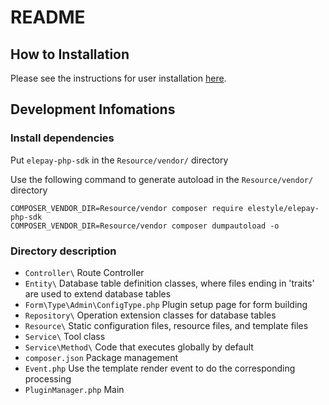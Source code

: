 # README

## How to Installation
Please see the instructions for user installation [here](https://developer.elepay.io/docs/ec-cube-plugin).

## Development Infomations
### Install dependencies

Put `elepay-php-sdk` in the `Resource/vendor/` directory

Use the following command to generate autoload in the `Resource/vendor/` directory

```shell
COMPOSER_VENDOR_DIR=Resource/vendor composer require elestyle/elepay-php-sdk
COMPOSER_VENDOR_DIR=Resource/vendor composer dumpautoload -o
```

### Directory description

- `Controller\` Route Controller
- `Entity\` Database table definition classes, where files ending in 'traits' are used to extend database tables
- `Form\Type\Admin\ConfigType.php` Plugin setup page for form building
- `Repository\` Operation extension classes for database tables
- `Resource\` Static configuration files, resource files, and template files
- `Service\` Tool class
- `Service\Method\` Code that executes globally by default
- `composer.json` Package management
- `Event.php` Use the template render event to do the corresponding processing
- `PluginManager.php` Main
